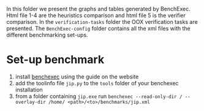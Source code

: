 In this folder we present the graphs and tables generated by BenchExec. Html file 1-4 are the heuristics comparison and html file 5 is the verifier comparison. In the `verification-tasks` folder the OOX verification tasks are presented. The `BenchExec-config` folder contains all the xml files with the different benchmarking set-ups.

# Set-up benchmark
1. install [benchexec](https://github.com/sosy-lab/benchexec/tree/main) using the guide on the website
2. add the toolinfo file `jip.py` to the `tools` folder of your benchexec installation
2. from a folder containing `jip.exe` run `benchexec --read-only-dir / --overlay-dir /home/ <path>/<to>/benchmarks/jip.xml`